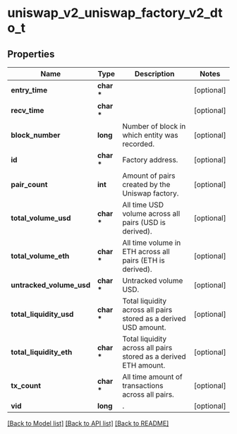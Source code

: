 # uniswap_v2_uniswap_factory_v2_dto_t

## Properties
Name | Type | Description | Notes
------------ | ------------- | ------------- | -------------
**entry_time** | **char \*** |  | [optional] 
**recv_time** | **char \*** |  | [optional] 
**block_number** | **long** | Number of block in which entity was recorded. | [optional] 
**id** | **char \*** | Factory address. | [optional] 
**pair_count** | **int** | Amount of pairs created by the Uniswap factory. | [optional] 
**total_volume_usd** | **char \*** | All time USD volume across all pairs (USD is derived). | [optional] 
**total_volume_eth** | **char \*** | All time volume in ETH across all pairs (ETH is derived). | [optional] 
**untracked_volume_usd** | **char \*** | Untracked volume USD. | [optional] 
**total_liquidity_usd** | **char \*** | Total liquidity across all pairs stored as a derived USD amount. | [optional] 
**total_liquidity_eth** | **char \*** | Total liquidity across all pairs stored as a derived ETH amount. | [optional] 
**tx_count** | **char \*** | All time amount of transactions across all pairs. | [optional] 
**vid** | **long** | . | [optional] 

[[Back to Model list]](../README.md#documentation-for-models) [[Back to API list]](../README.md#documentation-for-api-endpoints) [[Back to README]](../README.md)


